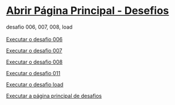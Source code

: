 
# <a href="https://andreypereira08.github.io/desafios/" target="_blank">Abrir Página Principal - Desefios</a>
desafio 006, 007, 008, load
<br/><br/>
<a href="https://andreypereira08.github.io/desafios/d006" target="_blank">Executar o desafio 006</a>

<a href="https://andreypereira08.github.io/desafios/d007" target="_blank">Executar o desafio 007</a>

<a href="https://andreypereira08.github.io/desafios/d008" target="_blank">Executar o desafio 008</a>

<a href="https://andreypereira08.github.io/desafios/d011" target="_blank">Executar o desafio 011</a>

<a href="https://andreypereira08.github.io/desafios/load" target="_blank">Executar o desafio load</a>

<a href="https://andreypereira08.github.io/desafios/index.html" target="_blank">Executar a página principal de desafios</a>
